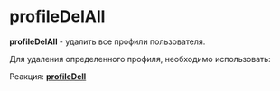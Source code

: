 # profileDelAll

**profileDelAll** - удалить все профили пользователя. 

Для удаления определенного профиля, необходимо использовать:

Реакция: [**profileDell**](/docs-test/reactions/profiledel)







